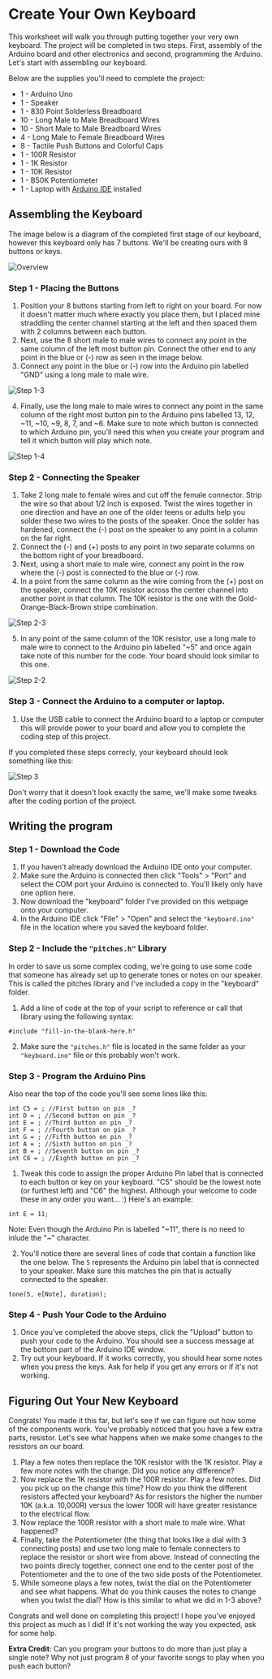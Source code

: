 # Create Your Own Keyboard
This worksheet will walk you through putting together your very own keyboard. The project will be completed in two steps. First, assembly of the Arduino board and other electronics and second, programming the Arduino.  Let's start with assembling our keyboard.

Below are the supplies you'll need to complete the project:

* 1 - Arduino Uno
* 1 - Speaker
* 1 - 830 Point Solderless Breadboard 
* 10 - Long Male to Male Breadboard Wires
* 10 - Short Male to Male Breadboard Wires
* 4 - Long Male to Female Breadboard Wires
* 8 - Tactile Push Buttons and Colorful Caps
* 1 - 100R Resistor
* 1 - 1K Resistor
* 1 - 10K Resistor
* 1 - B50K Potentiometer
* 1 - Laptop with [Arduino IDE](https://www.arduino.cc/en/Main/Software) installed

## Assembling the Keyboard

The image below is a diagram of the completed first stage of our keyboard, however this keyboard only has 7 buttons. We'll be creating ours with 8 buttons or keys. 

![Overview](img/cattura_wceBhDLT9Y.PNG)

### Step 1 - Placing the Buttons
1. Position your 8 buttons starting from left to right on your board. For now it doesn't matter much where exactly you place them, but I placed mine straddling the center channel starting at the left and then spaced them with 2 columns between each button.
2. Next, use the 8 short male to male wires to connect any point in the same column of the left most button pin.  Connect the other end to any point in the blue or (-) row as seen in the image below.
3. Connect any point in the blue or (-) row into the Arduino pin labelled "GND" using a long male to male wire.

![Step 1-3](img/IMG_20190601_131008479.jpg)

4. Finally, use the long male to male wires to connect any point in the same column of the right most button pin to the Arduino pins labelled 13, 12, ~11, ~10, ~9, 8, 7, and ~6.  Make sure to note which button is connected to which Arduino pin, you'll need this when you create your program and tell it which button will play which note.

![Step 1-4](img/IMG_20190601_130932414.jpg)

### Step 2 - Connecting the Speaker
1. Take 2 long male to female wires and cut off the female connector. Strip the wire so that about 1/2 inch is exposed. Twist the wires together in one direction and have an one of the older teens or adults help you solder these two wires to the posts of the speaker. Once the solder has hardened, connect the (-) post on the speaker to any point in a column on the far right.
2. Connect the (-) and (+) posts to any point in two separate columns on the bottom right of your breadboard.
3. Next, using a short male to male wire, connect any point in the row where the (-) post is connected to the blue or (-) row.
4. In a point from the same column as the wire coming from the (+) post on the speaker, connect the 10K resistor across the center channel into another point in that column. The 10K resistor is the one with the Gold-Orange-Black-Brown stripe combination. 

![Step 2-3](img/IMG_20190601_133120099.jpg)

5. In any point of the same column of the 10K resistor, use a long male to male wire to connect to the Arduino pin labelled "~5" and once again take note of this number for the code. Your board should look similar to this one.

![Step 2-2](img/IMG_20190601_131025219.jpg)

### Step 3 - Connect the Arduino to a computer or laptop.
1. Use the USB cable to connect the Arduino board to a laptop or computer this will provide power to your board and allow you to complete the coding step of this project.

If you completed these steps correcly, your keyboard should look something like this:

![Step 3](img/IMG_20190601_130918766.jpg)

Don't worry that it doesn't look exactly the same, we'll make some tweaks after the coding portion of the project.


## Writing the program

### Step 1 - Download the Code
1. If you haven't already download the Arduino IDE onto your computer.
2. Make sure the Arduino is connected then click "Tools" > "Port" and select the COM port your Arduino is connected to. You'll likely only have one option here.
3. Now download the "keyboard" folder I've provided on this webpage onto your computer.
4. In the Arduino IDE click "File" > "Open" and select the `"keyboard.ino"` file in the location where you saved the keyboard folder.

### Step 2 - Include the `"pitches.h"` Library
In order to save us some complex coding, we're going to use some code that someone has already set up to generate tones or notes on our speaker. This is called the pitches library and I've included a copy in the "keyboard" folder.

1. Add a line of code at the top of your script to reference or call that library using the following syntax:
```
#include "fill-in-the-blank-here.h"
```
2. Make sure the `"pitches.h"` file is located in the same folder as your `"keyboard.ino"` file or this probably won't work.

### Step 3 - Program the Arduino Pins
Also near the top of the code you'll see some lines like this:
```
int C5 = ; //First button on pin _?
int D = ; //Second button on pin _?
int E = ; //Third button on pin _?
int F = ; //Fourth button on pin _?
int G = ; //Fifth button on pin _?
int A = ; //Sixth button on pin _?
int B = ; //Seventh button on pin _?
int C6 = ; //Eighth button on pin _?
```
1. Tweak this code to assign the proper Arduino Pin label that is connected to each button or key on your keyboard. "C5" should be the lowest note (or furthest left) and "C6" the highest. Although your welcome to code these in any order you want... :) Here's an example:
```
int E = 11;
```
Note: Even though the Arduino Pin is labelled "~11", there is no need to inlude the "~" character.

2. You'll notice there are several lines of code that contain a function like the one below. The `5` represents the Arduino pin label that is connected to your speaker. Make sure this matches the pin that is actually connected to the speaker.
```
tone(5, e[Note], duration);
```

### Step 4 - Push Your Code to the Arduino
1. Once you've completed the above steps, click the "Upload" button to push your code to the Arduino. You should see a success message at the bottom part of the Arduino IDE window.
2. Try out your keyboard. If it works correctly, you should hear some notes when you press the keys. Ask for help if you get any errors or if it's not working.


## Figuring Out Your New Keyboard
Congrats! You made it this far, but let's see if we can figure out how some of the components work.  You've probably noticed that you have a few extra parts, resistor.  Let's see what happens when we make some changes to the resistors on our board.

1. Play a few notes then replace the 10K resistor with the 1K resistor. Play a few more notes with the change.  Did you notice any difference?
2. Now replace the 1K resistor with the 100R resistor. Play a few notes. Did you pick up on the change this time?  How do you think the different resistors affected your keyboard? As for resistors the higher the number 10K (a.k.a. 10,000R) versus the lower 100R will have greater resistance to the electrical flow.
3. Now replace the 100R resistor with a short male to male wire. What happened?
4. Finally, take the Potentiometer (the thing that looks like a dial with 3 connecting posts) and use two long male to female connecters to replace the resistor or short wire from above. Instead of connecting the two points direcly together, connect one end to the center post of the Potentiometer and the to one of the two side posts of the Potentiometer.
5. While someone plays a few notes, twist the dial on the Potentiometer and see what happens. What do you think causes the notes to change when you twist the dial?  How is this similar to what we did in 1-3 above?

Congrats and well done on completing this project! I hope you've enjoyed this project as much as I did!  If it's not working the way you expected, ask for some help.

**Extra Credit**:  Can you program your buttons to do more than just play a single note?  Why not just program 8 of your favorite songs to play when you push each button?


